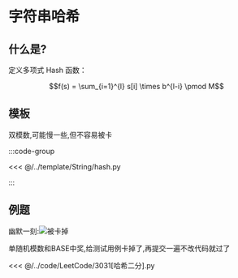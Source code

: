 # 字符串哈希

## 什么是?

定义多项式 Hash 函数：

$$f(s) = \sum_{i=1}^{l} s[i] \times b^{l-i} \pmod M$$


## 模板

双模数,可能慢一些,但不容易被卡

:::code-group

<<< @/../template/String/hash.py

:::

## 例题

幽默一刻:![被卡掉](https://cdn.jsdelivr.net/gh/open17/Pic/img/202404121358256.png)

单随机模数和BASE中奖,给测试用例卡掉了,再提交一遍不改代码就过了

<<< @/../code/LeetCode/3031[哈希二分].py